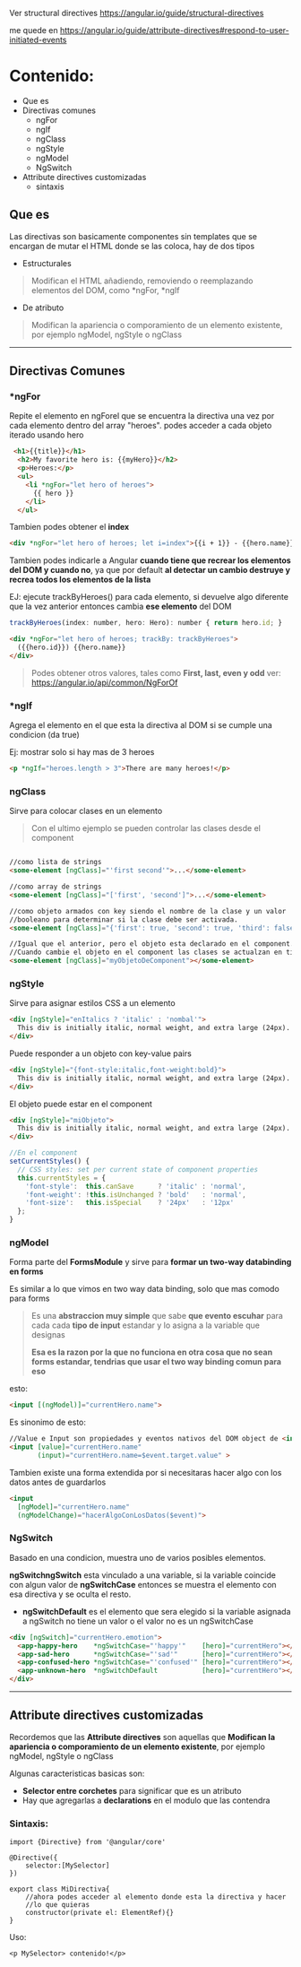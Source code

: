 
Ver structural directives
https://angular.io/guide/structural-directives

me quede en
https://angular.io/guide/attribute-directives#respond-to-user-initiated-events

# Contenido:

* Que es
* Directivas comunes
	* ngFor
	* ngIf
	* ngClass
	* ngStyle
	* ngModel
	* NgSwitch 
* Attribute directives customizadas
	* sintaxis


## Que es

Las directivas son basicamente componentes sin templates que se encargan de mutar el HTML donde se las coloca, hay de dos tipos

* Estructurales
 >Modifican el HTML añadiendo, removiendo o reemplazando elementos del DOM, como
 >*ngFor, *ngIf

*  De atributo
 >Modifican la apariencia o comporamiento de un elemento existente, por ejemplo ngModel, ngStyle o ngClass


---


## Directivas Comunes

### *ngFor


Repite el elemento en ngForel que se encuentra la directiva una vez por cada elemento dentro del array "heroes". podes acceder a cada objeto iterado usando hero

````html
 <h1>{{title}}</h1>
  <h2>My favorite hero is: {{myHero}}</h2>
  <p>Heroes:</p>
  <ul>
    <li *ngFor="let hero of heroes">
      {{ hero }}
    </li>
  </ul>
````

Tambien podes obtener el **index**
````html
<div *ngFor="let hero of heroes; let i=index">{{i + 1}} - {{hero.name}}</div>
````

Tambien podes indicarle a Angular **cuando tiene que recrear los elementos del DOM y cuando no**, ya que por default **al detectar un cambio destruye y recrea todos los elementos de la lista**

EJ: ejecute trackByHeroes() para cada elemento, si devuelve algo diferente que la vez anterior entonces cambia **ese elemento** del DOM
````js
trackByHeroes(index: number, hero: Hero): number { return hero.id; }
````

````html
<div *ngFor="let hero of heroes; trackBy: trackByHeroes">
  ({{hero.id}}) {{hero.name}}
</div>
````


>Podes obtener otros valores, tales como **First, last, even y odd**
>ver: https://angular.io/api/common/NgForOf

### *ngIf

Agrega el elemento en el que esta la directiva al DOM si se cumple una condicion (da true)

Ej: mostrar solo si hay mas de 3 heroes
````html
<p *ngIf="heroes.length > 3">There are many heroes!</p>
````

### ngClass

Sirve para colocar clases en un elemento


>Con el ultimo ejemplo se pueden controlar las clases desde el component

````html

//como lista de strings
<some-element [ngClass]="'first second'">...</some-element>

//como array de strings
<some-element [ngClass]="['first', 'second']">...</some-element>

//como objeto armados con key siendo el nombre de la clase y un valor
//booleano para determinar si la clase debe ser activada.
<some-element [ngClass]="{'first': true, 'second': true, 'third': false}">...</some-element>

//Igual que el anterior, pero el objeto esta declarado en el component.
//Cuando cambie el objeto en el component las clases se actualzan en tiempo real
<some-element [ngClass]="myObjetoDeComponent"></some-element>

````


### ngStyle

Sirve para asignar estilos CSS a un elemento
````html
<div [ngStyle]="enItalics ? 'italic' : 'nombal'">
  This div is initially italic, normal weight, and extra large (24px).
</div>
````

Puede responder a un objeto con key-value pairs

````html
<div [ngStyle]="{font-style:italic,font-weight:bold}">
  This div is initially italic, normal weight, and extra large (24px).
</div>
````

El objeto puede estar en el component

````html
<div [ngStyle]="miObjeto">
  This div is initially italic, normal weight, and extra large (24px).
</div>
````

````js
//En el component
setCurrentStyles() {
  // CSS styles: set per current state of component properties
  this.currentStyles = {
    'font-style':  this.canSave      ? 'italic' : 'normal',
    'font-weight': !this.isUnchanged ? 'bold'   : 'normal',
    'font-size':   this.isSpecial    ? '24px'   : '12px'
  };
}
````

### ngModel

Forma parte del **FormsModule** y sirve para **formar un two-way databinding en forms** 


Es similar a lo que vimos en two way data binding, solo que mas comodo para forms


> Es una **abstraccion muy simple** que sabe **que evento escuhar** para cada cada **tipo de input** estandar y lo asigna a la variable que designas
>
>**Esa es la razon por la que no funciona en otra cosa que no sean forms estandar, tendrias que usar el two way binding comun para eso**

esto:

````html
<input [(ngModel)]="currentHero.name">
````

Es sinonimo de esto:

````html
//Value e Input son propiedades y eventos nativos del DOM object de <input>
<input [value]="currentHero.name"
       (input)="currentHero.name=$event.target.value" >
````

Tambien existe una forma extendida por si necesitaras hacer algo con los datos antes de guardarlos

````html
<input
  [ngModel]="currentHero.name"
  (ngModelChange)="hacerAlgoConLosDatos($event)">
````

### NgSwitch 

Basado en una condicion, muestra uno de varios posibles elementos.

**ngSwitchngSwitch** esta vinculado a una variable, si la variable coincide con
algun valor de **ngSwitchCase** entonces se muestra el elemento con esa directiva y
se oculta el resto.

* **ngSwitchDefault**  es el elemento que sera elegido si la variable asignada a
ngSwitch no tiene un valor o el valor no es un ngSwitchCase

````html
<div [ngSwitch]="currentHero.emotion">
  <app-happy-hero    *ngSwitchCase="'happy'"    [hero]="currentHero"></app-happy-hero>
  <app-sad-hero      *ngSwitchCase="'sad'"      [hero]="currentHero"></app-sad-hero>
  <app-confused-hero *ngSwitchCase="'confused'" [hero]="currentHero"></app-confused-hero>
  <app-unknown-hero  *ngSwitchDefault           [hero]="currentHero"></app-unknown-hero>
</div>
````





---
## Attribute directives customizadas

Recordemos que las **Attribute directives** son aquellas que **Modifican la apariencia o comporamiento de un elemento existente**, por ejemplo ngModel, ngStyle o ngClass

Algunas caracteristicas basicas son:

* **Selector entre corchetes** para significar que es un atributo 
* Hay que agregarlas a **declarations** en el modulo que las contendra


### Sintaxis:


````
import {Directive} from '@angular/core'

@Directive({
	selector:[MySelector]
})

export class MiDirectiva{
	//ahora podes acceder al elemento donde esta la directiva y hacer
	//lo que quieras
	constructor(private el: ElementRef){}
}
````

Uso:
````
<p MySelector> contenido!</p>
````

<!--stackedit_data:
eyJoaXN0b3J5IjpbLTc1NTIwOTA1LDQ0Njc1NDk5NF19
-->